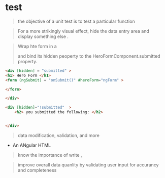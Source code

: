 # test

> the objective of a unit test is to test a particular function 

> For a more strikingly visual effect, hide the data entry area and display something else . 

> Wrap hte form in a <div> and bind its hidden peoperty to the HeroFormComponent.submitted property.


```html
<div [hidden] = "submitted" >
<h1> Hero Form </h1>
<form (ngSubmit) = "onSubmit()" #heroForm="ngForm" >

</form>

</div>

```

```html
<div [hidden]="!submitted"  >
    <h2> you submitted the following: </h2>


</div>
```

> data modification, validation, and more

* An ANgular HTML 

> know the importance of write , 


> improve overall data quanlity by validating user input for accurancy and completeness


